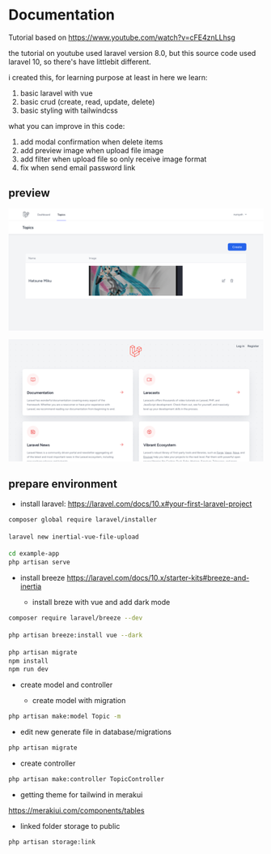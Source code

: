 # Documentation

Tutorial based on <https://www.youtube.com/watch?v=cFE4znLLhsg>

the tutorial on youtube used laravel version 8.0, but this source code used laravel 10, so there's have littlebit different.

i created this, for learning purpose at least in here we learn:

1. basic laravel with vue
2. basic crud (create, read, update, delete)
3. basic styling with tailwindcss

what you can improve in this code:

1. add modal confirmation when delete items
2. add preview image when upload file image
3. add filter when upload file so only receive image format
4. fix when send email password link

## preview

![ss1](/assets/ss1.png)

![ss2](/assets/ss2.png)

## prepare environment

- install laravel: <https://laravel.com/docs/10.x#your-first-laravel-project>

```bash
composer global require laravel/installer
 
laravel new inertial-vue-file-upload

cd example-app
php artisan serve
```

- install breeze <https://laravel.com/docs/10.x/starter-kits#breeze-and-inertia>

  - install breze with vue and add dark mode

```bash
composer require laravel/breeze --dev

php artisan breeze:install vue --dark
 
php artisan migrate
npm install
npm run dev
```

- create model and controller

  - create model with migration

```bash
php artisan make:model Topic -m
```

- edit new generate file in database/migrations

```bash
php artisan migrate
```

- create controller

```bash
php artisan make:controller TopicController
```

- getting theme for tailwind in merakui

<https://merakiui.com/components/tables>

- linked folder storage to public

```bash
php artisan storage:link
```
